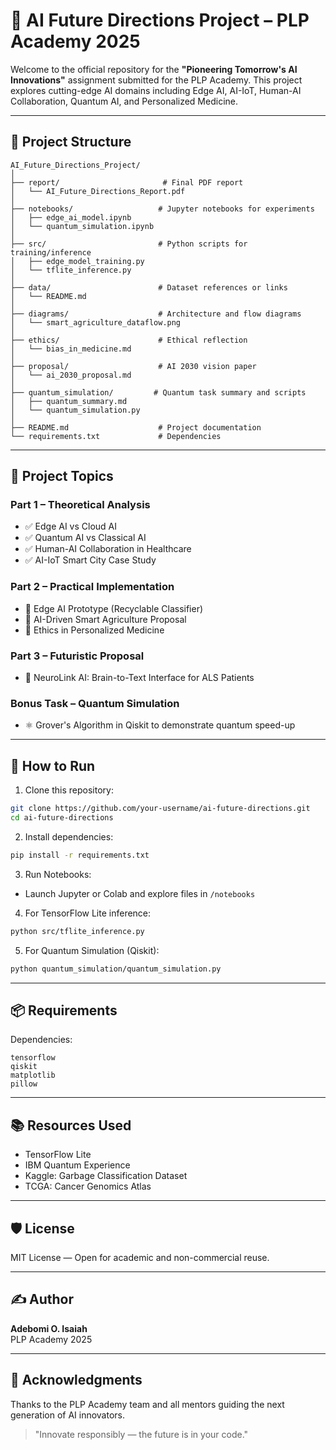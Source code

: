 # 🤖 AI Future Directions Project – PLP Academy 2025

Welcome to the official repository for the **"Pioneering Tomorrow's AI Innovations"** assignment submitted for the PLP Academy. This project explores cutting-edge AI domains including Edge AI, AI-IoT, Human-AI Collaboration, Quantum AI, and Personalized Medicine.

---

## 📁 Project Structure

```
AI_Future_Directions_Project/
│
├── report/                       # Final PDF report
│   └── AI_Future_Directions_Report.pdf
│
├── notebooks/                   # Jupyter notebooks for experiments
│   ├── edge_ai_model.ipynb
│   └── quantum_simulation.ipynb
│
├── src/                         # Python scripts for training/inference
│   ├── edge_model_training.py
│   └── tflite_inference.py
│
├── data/                        # Dataset references or links
│   └── README.md
│
├── diagrams/                    # Architecture and flow diagrams
│   └── smart_agriculture_dataflow.png
│
├── ethics/                      # Ethical reflection
│   └── bias_in_medicine.md
│
├── proposal/                    # AI 2030 vision paper
│   └── ai_2030_proposal.md
│
├── quantum_simulation/         # Quantum task summary and scripts
│   ├── quantum_summary.md
│   └── quantum_simulation.py
│
├── README.md                    # Project documentation
└── requirements.txt             # Dependencies
```

---

## 🧠 Project Topics

### Part 1 – Theoretical Analysis
- ✅ Edge AI vs Cloud AI
- ✅ Quantum AI vs Classical AI
- ✅ Human-AI Collaboration in Healthcare
- ✅ AI-IoT Smart City Case Study

### Part 2 – Practical Implementation
- 🧪 Edge AI Prototype (Recyclable Classifier)
- 🌾 AI-Driven Smart Agriculture Proposal
- 🧬 Ethics in Personalized Medicine

### Part 3 – Futuristic Proposal
- 🧠 NeuroLink AI: Brain-to-Text Interface for ALS Patients

### Bonus Task – Quantum Simulation
- ⚛️ Grover's Algorithm in Qiskit to demonstrate quantum speed-up

---

## 🚀 How to Run

1. Clone this repository:
```bash
git clone https://github.com/your-username/ai-future-directions.git
cd ai-future-directions
```

2. Install dependencies:
```bash
pip install -r requirements.txt
```

3. Run Notebooks:
- Launch Jupyter or Colab and explore files in `/notebooks`

4. For TensorFlow Lite inference:
```bash
python src/tflite_inference.py
```

5. For Quantum Simulation (Qiskit):
```bash
python quantum_simulation/quantum_simulation.py
```

---

## 📦 Requirements

Dependencies:
```
tensorflow
qiskit
matplotlib
pillow
```

---

## 📚 Resources Used
- TensorFlow Lite
- IBM Quantum Experience
- Kaggle: Garbage Classification Dataset
- TCGA: Cancer Genomics Atlas

---

## 🛡️ License
MIT License — Open for academic and non-commercial reuse.

---

## ✍️ Author
**Adebomi O. Isaiah**  
PLP Academy 2025

---

## 🌟 Acknowledgments
Thanks to the PLP Academy team and all mentors guiding the next generation of AI innovators.

> "Innovate responsibly — the future is in your code."

